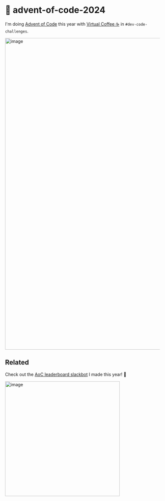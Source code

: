 # 🎄 advent-of-code-2024

I'm doing [Advent of Code](https://adventofcode.com) this year with [Virtual Coffee ☕️](https://virtualcoffee.io) in `#dev-code-challenges`.

<img width="1012" alt="image" src="https://github.com/user-attachments/assets/e791e162-e921-4e13-8a8f-1b97abcf6c02" />

## Related

Check out the [AoC leaderboard slackbot](https://github.com/ebanner/advent-of-code-leaderboard) I made this year! 🥳

<img width="373" alt="image" src="https://github.com/user-attachments/assets/5a3de44f-a3f7-49fa-9915-f5cfb2280810">
